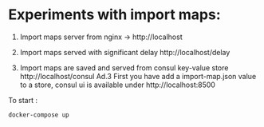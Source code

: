# Experiments with import maps: 

1. Import maps server from nginx -> http://localhost
2. Import maps served with significant delay http://localhost/delay

3. Import maps are saved and served from consul key-value store http://localhost/consul
Ad.3 First you have add a import-map.json value to a store, consul ui is available under http://localhost:8500

To start :
```
docker-compose up

```
